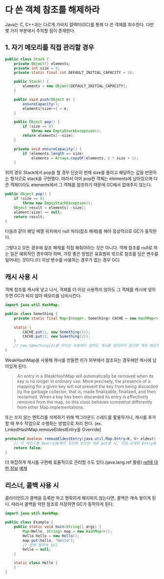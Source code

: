 # 다 쓴 객체 참조를 해제하라
Java는 C, C++과는 다르게 가비지 컬렉터(GC)를 통해 다 쓴 객체를 회수한다. 다만 몇 가지 부분에서 주의할 점이 존재한다.

## 1. 자기 메모리를 직접 관리할 경우
```java
public class Stack {
    private Object[] elements;
    private int size = 0;
    private static final int DEFAULT_INITIAL_CAPACITY = 16;

    public Stack() {
        elements = new Object[DEFAULT_INITIAL_CAPACITY];
    }

    public void push(Object e) {
        ensureCapacity();
        elements[size++] = e;
    }

    public Object pop() {
        if (size == 0)
            throw new EmptyStackException();
        return elements[--size];
    }

    private void ensureCapacity() {
        if (elements.length == size)
            elements = Arrays.copyOf(elements, 2 * size + 1);
    }
```
위의 경우 Stack에서 pop을 할 경우 단순히 현재 size를 줄이고 해당하는 값을 반환하는 형식으로 stack을 구현했다.
따라서 이미 pop한 객체는 elements에 남아있으며 다 쓴 객체더라도 elements에서 그 객체를 참조하기 때문에 GC에서 없애주지 않는다.
```java
public Object pop() {
    if (size == 0)
        throw new EmptyStackException();
    Object result = elements[--size];
    element[size] == null;
    return result;
}
```
다음과 같이 해당 배열 위치에서 null 처리(참조 해제)를 해야 정상적으로 GC가 동작한다.

그렇다고 모든 경우에 참조 해제를 직접 해줘야하는 것은 아니다. 객체 참조를 null로 하는 일은 예외적인 경우여야 하며, 
가장 좋은 방법은 유효범위 밖으로 참조를 담은 변수를 밀어내는 것이다.(더 이상 변수를 사용하는 경우가 없는 경우 GC)

## 캐시 사용 시
객체 참조를 캐시에 넣고 나서, 객체를 더 이상 사용하지 않아도 그 객체를 캐시에 넣어두면 GC가 되지 않아 메모리를 낭비시킨다.

```java
import java.util.HashMap;

public class Something {
    private static final Map<Integer, Something> CACHE = new HashMap<>();
    
    static {
        CACHE.put(1, new Something(1));
        CACHE.put(2, new Something(2));
    }
    // new Something(2)를 더이상 사용해지 않아도 캐시를 정리하지 않으면 계속 메모리에 남아있음
}
```
WeakHashMap을 사용해 캐시를 만들면 키가 외부에서 참조되는 경우에만 캐시에 남아있게 된다.

>An entry in a WeakHashMap will automatically be removed when its key is no longer in ordinary use. More precisely, the presence of a mapping for a given key will not prevent the key from being discarded by the garbage collector, that is, made finalizable, finalized, and then reclaimed. When a key has been discarded its entry is effectively removed from the map, so this class behaves somewhat differently from other Map implementations.

또는 쓰지 않는 엔트리를 삭제하기 위해 백그라운드 스레드를 활용하거나, 캐시를 추가할 때 부수 작업으로 수행하는 방법으로 처리 한다.
(ex. LinkedHashMap.removeEldestEntry을 Override) 
```java
protected boolean removeEldestEntry(java.util.Map.Entry<K, V> eldest) {
    // 이 메소드를 Override해서 조건에 맞으면 새로 put할 시, 가장 오래된 Entry를 삭제
    return false;
}
```
더 복잡하게 캐시를 구현해 효율적으로 관리할 수도 있다.(java.lang.ref 활용)
[ref에 대한 정보](https://d2.naver.com/helloworld/329631)
[예제](https://tourspace.tistory.com/42)
## 리스너, 콜백 사용 시
클라이언트가 콜백을 등록만 하고 명확하게 해지하지 않는다면, 콜백은 계속 쌓이게 된다. 따라서 콜백을 약한 참조로 저장하면 GC가 동작하게 된다.

```java
import java.util.HashMap;

public class Example {
    public static void main(String[] args) {
        Map<Hello, String> map = new HashMap<>();
        Hello hello = new Hello();
        map.put(hello, "Hello");
        // 맵에 쌓이게 된다.
        hello = null;
    }

    static class Hello {
    }
}
```